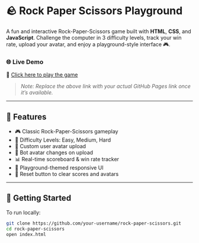 # 🪨 Rock Paper Scissors Playground

A fun and interactive Rock-Paper-Scissors game built with **HTML**, **CSS**, and **JavaScript**. Challenge the computer in 3 difficulty levels, track your win rate, upload your avatar, and enjoy a playground-style interface 🎮.

### 🌐 Live Demo
🔗 [Click here to play the game](https://your-username.github.io/rock-paper-scissors/)

> _Note: Replace the above link with your actual GitHub Pages link once it’s available._

---

## 📸 Features

- 🎮 Classic Rock-Paper-Scissors gameplay
- 🧠 Difficulty Levels: Easy, Medium, Hard
- 🧍 Custom user avatar upload
- 🤖 Bot avatar changes on upload
- 📊 Real-time scoreboard & win rate tracker
- 🎨 Playground-themed responsive UI
- 🔄 Reset button to clear scores and avatars

---

## 🚀 Getting Started

To run locally:

```bash
git clone https://github.com/your-username/rock-paper-scissors.git
cd rock-paper-scissors
open index.html

